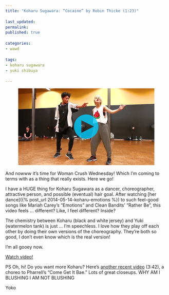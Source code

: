 ```yaml
---
title: "Koharu Sugawara: “Cocaine” by Robin Thicke (1:23)"

last_updated: 
permalink: 
published: true

categories:
- wawd

tags:
- koharu sugawara
- yuki shibuya

---
```


<figure>
	<a href="https://www.youtube.com/watch?v=69CFC-QLQCo"><img src="/assets/images/2014-10-15-koharu_sugawara_cocaine.jpeg" alt="Koharu and Yuki in a classroom studio. They're both standing with their left hands in a 'gun' motion. Yuki is facing up with her eyes closed, Koharu is looking at Yuki (ed: squeee!)" /></a>
</figure>

And nowww it’s time for Woman Crush Wednesday! Which I’m coming to terms with as a thing that really exists. Here we go!

I have a HUGE thing for Koharu Sugawara as a dancer, choreographer, attractive person, and possible (eventual) hair goal. After watching [her dance]({% post_url 2014-05-14-koharu-emotions %}) to such feel-good songs like Mariah Carey’s “Emotions” and Clean Bandits’ “Rather Be”, this video feels ... different? Like, I feel different? Inside?

The chemistry between Koharu (black and white jersey) and Yuki (watermelon tank) is just ... I’m speechless. I love how they play off each other by doing their own versions of the choreography. They’re both so good, I don’t even know which is the real version!

I’m all gooey now.

[Watch video!](https://www.youtube.com/watch?v=69CFC-QLQCo)

PS Oh, hi! Do you want more Koharu? Here’s [another recent video](http://youtu.be/GN6VPCftF0c?t=2m20s) (3:42), a choreo to Pharrell’s “Come Get It Bae.” Lots of great closeups. WHY AM I BLUSHING I AM NOT BLUSHING

Yoko